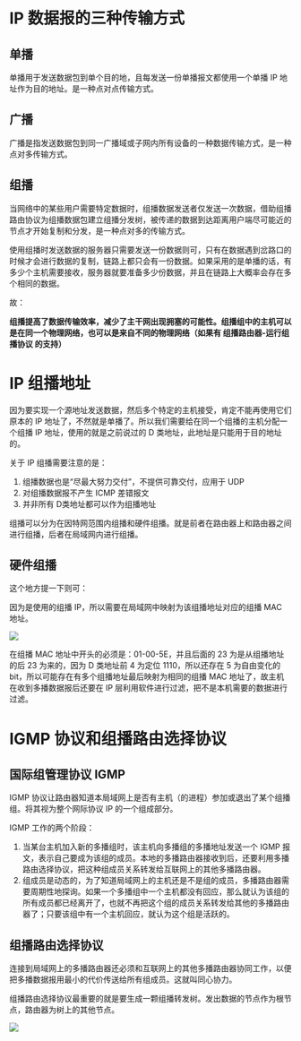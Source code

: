# IP 数据报的三种传输方式
## 单播
单播用于发送数据包到单个目的地，且每发送一份单播报文都使用一个单播 IP 地址作为目的地址。是一种点对点传输方式。

## 广播
广播是指发送数据包到同一广播域或子网内所有设备的一种数据传输方式，是一种点对多传输方式。

## 组播
当网络中的某些用户需要特定数据时，组播数据发送者仅发送一次数据，借助组播路由协议为组播数据包建立组播分发树，被传递的数据到达距离用户端尽可能近的节点才开始复制和分发，是一种点对多的传输方式。



使用组播时发送数据的服务器只需要发送一份数据则可，只有在数据遇到岔路口的时候才会进行数据的复制，链路上都只会有一份数据。如果采用的是单播的话，有多少个主机需要接收，服务器就要准备多少份数据，并且在链路上大概率会存在多个相同的数据。

故：

**组播提高了数据传输效率，减少了主干网出现拥塞的可能性。组播组中的主机可以是在同一个物理网络，也可以是来自不同的物理网络（如果有 组播路由器-运行组播协议 的支持）**

# IP 组播地址
因为要实现一个源地址发送数据，然后多个特定的主机接受，肯定不能再使用它们原本的 IP 地址了，不然就是单播了。所以我们需要给在同一个组播的主机分配一个组播 IP 地址，使用的就是之前说过的 D 类地址，此地址是只能用于目的地址的。



关于 IP 组播需要注意的是：

1. 组播数据也是“尽最大努力交付”，不提供可靠交付，应用于 UDP
2. 对组播数据报不产生 ICMP 差错报文
3. 并非所有 D类地址都可以作为组播地址

组播可以分为在因特网范围内组播和硬件组播。就是前者在路由器上和路由器之间进行组播，后者在局域网内进行组播。

## 硬件组播
这个地方提一下则可：

因为是使用的组播 IP，所以需要在局域网中映射为该组播地址对应的组播 MAC 地址。

![](https://cdn.nlark.com/yuque/0/2025/png/48073730/1740038949511-7057e19e-cf44-4d47-aed1-4350cecc0645.png)

在组播 MAC 地址中开头的必须是：01-00-5E，并且后面的 23 为是从组播地址的后 23 为来的，因为 D 类地址前 4 为定位 1110，所以还存在 5 为自由变化的 bit，所以可能存在有多个组播地址最后映射为相同的组播 MAC 地址了，故主机在收到多播数据报后还要在 IP 层利用软件进行过滤，把不是本机需要的数据进行过滤。

# IGMP 协议和组播路由选择协议
## 国际组管理协议 IGMP
IGMP 协议让路由器知道本局域网上是否有主机（的进程）参加或退出了某个组播组。将其视为整个网际协议 IP 的一个组成部分。

IGMP 工作的两个阶段：

1. 当某台主机加入新的多播组时，该主机向多播组的多播地址发送一个 IGMP 报文，表示自己要成为该组的成员。本地的多播路由器接收到后，还要利用多播路由选择协议，把这种组成员关系转发给互联网上的其他多播路由器。
2. 组成员是动态的，为了知道局域网上的主机还是不是组的成员，多播路由器需要周期性地探询。如果一个多播组中一个主机都没有回应，那么就认为该组的所有成员都已经离开了，也就不再把这个组的成员关系转发给其他的多播路由器了；只要该组中有一个主机回应，就认为这个组是活跃的。

## 组播路由选择协议
连接到局域网上的多播路由器还必须和互联网上的其他多播路由器协同工作，以便把多播数据报用最小的代价传送给所有组成员。这就叫同心协力。

组播路由选择协议最重要的就是要生成一颗组播转发树。发出数据的节点作为根节点，路由器为树上的其他节点。

![](https://cdn.nlark.com/yuque/0/2025/png/48073730/1740041854457-3d71e854-6d09-43e0-ad40-3c6c42477bee.png)





